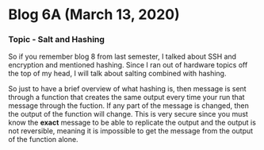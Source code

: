 # Blog 6A (March 13, 2020)

### Topic - Salt and Hashing

So if you remember blog 8 from last semester, I talked about SSH and encryption and mentioned hashing. Since I ran out of hardware topics off the top of my head, I will talk about salting combined with hashing.

So just to have a brief overview of what hashing is, then message is sent through a function that creates the same output every time your run that message through the fuction. If any part of the message is changed, then the output of the function will change. This is very secure since you must know the **exact** message to be able to replicate the output and the output is not reversible, meaning it is impossible to get the message from the output of the function alone.